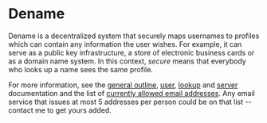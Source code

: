 # Dename

Dename is a decentralized system that securely maps usernames to profiles which
can contain any information the user wishes. For example, it can serve as a
public key infrastructure, a store of electronic business cards or as a domain
name system.  In this context, *secure* means that everybody who looks up a name
sees the same profile.

For more information, see the [general outline](https://github.com/andres-erbsen/dename/blob/master/doc/dename.txt), [user](https://github.com/andres-erbsen/dename/blob/master/doc/dnmgr.txt), [lookup](https://github.com/andres-erbsen/dename/blob/master/doc/dnmlookup.txt) and [server](https://github.com/andres-erbsen/dename/blob/master/doc/server-operators-guide.txt) documentation and the list of [currently allowed email addresses](https://github.com/andres-erbsen/dename/blob/master/tokenserver/tokenserver.go#L110). Any email service that issues at most 5
addresses per person could be on that list -- contact me to get yours added.

